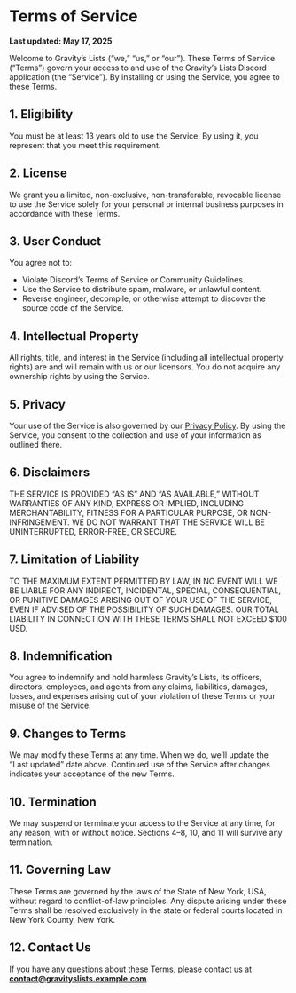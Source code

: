 # Terms of Service

**Last updated: May 17, 2025**

Welcome to Gravity’s Lists (“we,” “us,” or “our”). These Terms of Service (“Terms”) govern your access to and use of the Gravity’s Lists Discord application (the “Service”). By installing or using the Service, you agree to these Terms.

## 1. Eligibility
You must be at least 13 years old to use the Service. By using it, you represent that you meet this requirement.

## 2. License
We grant you a limited, non-exclusive, non-transferable, revocable license to use the Service solely for your personal or internal business purposes in accordance with these Terms.

## 3. User Conduct
You agree not to:
- Violate Discord’s Terms of Service or Community Guidelines.
- Use the Service to distribute spam, malware, or unlawful content.
- Reverse engineer, decompile, or otherwise attempt to discover the source code of the Service.

## 4. Intellectual Property
All rights, title, and interest in the Service (including all intellectual property rights) are and will remain with us or our licensors. You do not acquire any ownership rights by using the Service.

## 5. Privacy
Your use of the Service is also governed by our [Privacy Policy](PRIVACY.md). By using the Service, you consent to the collection and use of your information as outlined there.

## 6. Disclaimers
THE SERVICE IS PROVIDED “AS IS” AND “AS AVAILABLE,” WITHOUT WARRANTIES OF ANY KIND, EXPRESS OR IMPLIED, INCLUDING MERCHANTABILITY, FITNESS FOR A PARTICULAR PURPOSE, OR NON-INFRINGEMENT. WE DO NOT WARRANT THAT THE SERVICE WILL BE UNINTERRUPTED, ERROR-FREE, OR SECURE.

## 7. Limitation of Liability
TO THE MAXIMUM EXTENT PERMITTED BY LAW, IN NO EVENT WILL WE BE LIABLE FOR ANY INDIRECT, INCIDENTAL, SPECIAL, CONSEQUENTIAL, OR PUNITIVE DAMAGES ARISING OUT OF YOUR USE OF THE SERVICE, EVEN IF ADVISED OF THE POSSIBILITY OF SUCH DAMAGES. OUR TOTAL LIABILITY IN CONNECTION WITH THESE TERMS SHALL NOT EXCEED $100 USD.

## 8. Indemnification
You agree to indemnify and hold harmless Gravity’s Lists, its officers, directors, employees, and agents from any claims, liabilities, damages, losses, and expenses arising out of your violation of these Terms or your misuse of the Service.

## 9. Changes to Terms
We may modify these Terms at any time. When we do, we’ll update the “Last updated” date above. Continued use of the Service after changes indicates your acceptance of the new Terms.

## 10. Termination
We may suspend or terminate your access to the Service at any time, for any reason, with or without notice. Sections 4–8, 10, and 11 will survive any termination.

## 11. Governing Law
These Terms are governed by the laws of the State of New York, USA, without regard to conflict-of-law principles. Any dispute arising under these Terms shall be resolved exclusively in the state or federal courts located in New York County, New York.

## 12. Contact Us
If you have any questions about these Terms, please contact us at **contact@gravityslists.example.com**.
